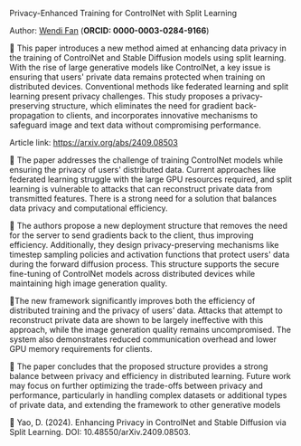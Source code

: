 Privacy-Enhanced Training for ControlNet with Split Learning

Author: [Wendi Fan](https://www.linkedin.com/in/wendi-fan-265996310/) (**ORCID: 0000-0003-0284-9166**)

📌 This paper introduces a new method aimed at enhancing data privacy in the training of ControlNet and Stable Diffusion models using split learning. With the rise of large generative models like ControlNet, a key issue is ensuring that users' private data remains protected when training on distributed devices. Conventional methods like federated learning and split learning present privacy challenges. This study proposes a privacy-preserving structure, which eliminates the need for gradient back-propagation to clients, and incorporates innovative mechanisms to safeguard image and text data without compromising performance.

Article link: https://arxiv.org/abs/2409.08503

🔹 The paper addresses the challenge of training ControlNet models while ensuring the privacy of users' distributed data. Current approaches like federated learning struggle with the large GPU resources required, and split learning is vulnerable to attacks that can reconstruct private data from transmitted features. There is a strong need for a solution that balances data privacy and computational efficiency.

🔹 The authors propose a new deployment structure that removes the need for the server to send gradients back to the client, thus improving efficiency. Additionally, they design privacy-preserving mechanisms like timestep sampling policies and activation functions that protect users' data during the forward diffusion process. This structure supports the secure fine-tuning of ControlNet models across distributed devices while maintaining high image generation quality.

🔹The new framework significantly improves both the efficiency of distributed training and the privacy of users' data. Attacks that attempt to reconstruct private data are shown to be largely ineffective with this approach, while the image generation quality remains uncompromised. The system also demonstrates reduced communication overhead and lower GPU memory requirements for clients.

🔹 The paper concludes that the proposed structure provides a strong balance between privacy and efficiency in distributed learning. Future work may focus on further optimizing the trade-offs between privacy and performance, particularly in handling complex datasets or additional types of private data, and extending the framework to other generative models​

📑 Yao, D. (2024).  Enhancing Privacy in ControlNet and Stable Diffusion via Split Learning. DOI: 10.48550/arXiv.2409.08503.